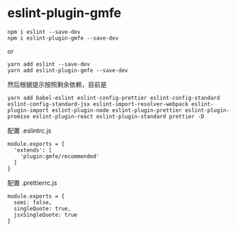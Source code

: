 # eslint-plugin-gmfe

```
npm i eslint --save-dev
npm i eslint-plugin-gmfe --save-dev
```

or

```
yarn add eslint --save-dev
yarn add eslint-plugin-gmfe --save-dev
```

然后根据提示按照剩余依赖，目前是

```
yarn add babel-eslint eslint-config-prettier eslint-config-standard eslint-config-standard-jsx eslint-import-resolver-webpack eslint-plugin-import eslint-plugin-node eslint-plugin-prettier eslint-plugin-promise eslint-plugin-react eslint-plugin-standard prettier -D
```

配置 .eslintrc.js

```
module.exports = {
  'extends': [
    'plugin:gmfe/recommended'
  ]
}
```

配置 .prettierrc.js

```
module.exports = {
  semi: false,
  singleQuote: true,
  jsxSingleQuote: true
}
```
